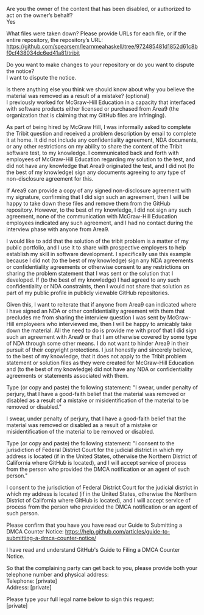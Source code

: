 Are you the owner of the content that has been disabled, or authorized to act on the owner’s behalf?  
Yes

What files were taken down? Please provide URLs for each file, or if the entire repository, the repository’s URL:  
https://github.com/spearsem/learnmeahaskell/tree/972485481d1852d61c8bf0cf438034dc6ed41a81/tribit

Do you want to make changes to your repository or do you want to dispute the notice?  
I want to dispute the notice.

Is there anything else you think we should know about why you believe the material was removed as a result of a mistake? (optional)  
I previously worked for McGraw-Hill Education in a capacity that interfaced with software products either licensed or purchased from Area9 (the organization that is claiming that my GitHub files are infringing).

As part of being hired by McGraw Hill, I was informally asked to complete the Tribit question and received a problem description by email to complete it at home. It did not include any confidentiality agreement, NDA documents, or any other restrictions on my ability to share the content of the Tribit software test, to my knowledge. I communicated back and forth with employees of McGraw-Hill Education regarding my solution to the test, and did not have any knowledge that Area9 originated the test, and I did not (to the best of my knowledge) sign any documents agreeing to any type of non-disclosure agreement for this.

If Area9 can provide a copy of any signed non-disclosure agreement with my signature, confirming that I did sign such an agreement, then I will be happy to take down these files and remove them from the GitHub repository. However, to the best of my knowledge, I did not sign any such agreement, none of the communication with McGraw-Hill Education employees indicated any such agreement, and I had no contact during the interview phase with anyone from Area9.

I would like to add that the solution of the tribit problem is a matter of my public portfolio, and I use it to share with prospective employers to help establish my skill in software development. I specifically use this example because I did not (to the best of my knowledge) sign any NDA agreements or confidentiality agreements or otherwise consent to any restrictions on sharing the problem statement that I was sent or the solution that I developed. If (to the best of my knowledge) I had agreed to any such confidentiality or NDA constraints, then I would not share that solution as part of my public profile in publicly viewable GitHub repositories.

Given this, I want to reiterate that if anyone from Area9 can indicated where I have signed an NDA or other confidentiality agreement with them that precludes me from sharing the interview question I was sent by McGraw-Hill employeers who interviewed me, then I will be happy to amicably take down the material. All the need to do is provide me with proof that I did sign such an agreement with Area9 or that I am otherwise covered by some type of NDA through some other means. I do not want to hinder Area9 in their pursuit of their copyright protections. I just honestly and sincerely believe, to the best of my knowledge, that it does not apply to the Tribit problem statement or solution files as they were created for McGraw-Hill Education and (to the best of my knowledge) did not have any NDA or confidentiality agreements or statements associated with them.

Type (or copy and paste) the following statement: "I swear, under penalty of perjury, that I have a good-faith belief that the material was removed or disabled as a result of a mistake or misidentification of the material to be removed or disabled."

I swear, under penalty of perjury, that I have a good-faith belief that the material was removed or disabled as a result of a mistake or misidentification of the material to be removed or disabled.

Type (or copy and paste) the following statement: "I consent to the jurisdiction of Federal District Court for the judicial district in which my address is located (if in the United States, otherwise the Northern District of California where GitHub is located), and I will accept service of process from the person who provided the DMCA notification or an agent of such person."

I consent to the jurisdiction of Federal District Court for the judicial district in which my address is located (if in the United States, otherwise the Northern District of California where GitHub is located), and I will accept service of process from the person who provided the DMCA notification or an agent of such person.

Please confirm that you have you have read our Guide to Submitting a DMCA Counter Notice: https://help.github.com/articles/guide-to-submitting-a-dmca-counter-notice/

I have read and understand GitHub's Guide to Filing a DMCA Counter Notice.

So that the complaining party can get back to you, please provide both your telephone number and physical address:  
Telephone: [private]  
Address: [private]

Please type your full legal name below to sign this request:  
[private]
